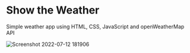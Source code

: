 # Show the Weather
Simple weather app using HTML, CSS, JavaScript and openWeatherMap API


![Screenshot 2022-07-12 181906](https://user-images.githubusercontent.com/101161240/178494534-44df6909-3c98-43ab-958d-7f7517e0a8a2.png)

